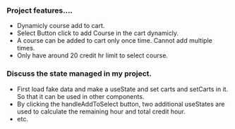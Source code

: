 ### Project features....

- Dynamicly course add to cart.
- Select Button click to add Course in the cart dynamicly.
- A course can be added to cart only once time. Cannot add multiple times.
- Only have around 20 credit hr limit to select course.

### Discuss the state managed in my project.

- First load fake data and make a useState and set carts and setCarts in it. So that it can be used in other components.
- By clicking the handleAddToSelect button, two additional useStates are used to calculate the remaining hour and total credit hour.
- etc.
